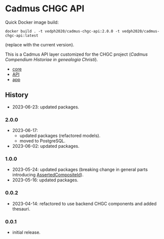 # Cadmus CHGC API

Quick Docker image build:

    docker build . -t vedph2020/cadmus-chgc-api:2.0.0 -t vedph2020/cadmus-chgc-api:latest

(replace with the current version).

This is a Cadmus API layer customized for the CHGC project (*Cadmus Compendium Historiae in genealogia Christi*).

- [core](https://github.com/vedph/cadmus-chgc)
- [API](https://github.com/vedph/cadmus-chgc-api)
- [app](https://github.com/vedph/cadmus-chgc-app)

## History

- 2023-06-23: updated packages.

### 2.0.0

- 2023-06-17:
  - updated packages (refactored models).
  - moved to PostgreSQL.
- 2023-06-02: updated packages.

### 1.0.0

- 2023-05-24: updated packages (breaking change in general parts introducing [AssertedCompositeId](https://github.com/vedph/cadmus-bricks-shell/blob/master/projects/myrmidon/cadmus-refs-asserted-ids/README.md#asserted-composite-id)).
- 2023-05-16: updated packages.

### 0.0.2

- 2023-04-14: refactored to use backend CHGC components and added thesauri.

### 0.0.1

- initial release.
